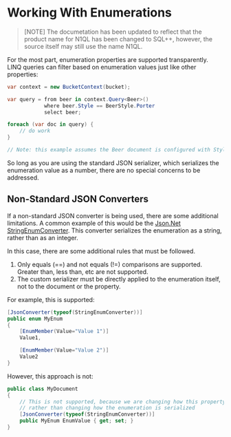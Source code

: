 # Working With Enumerations

> [NOTE]
> The documetation has been updated to reflect that the product name for N1QL has been changed to SQL++, however, the source itself may still use the name N1QL.

For the most part, enumeration properties are supported transparently.  LINQ queries can filter based on enumeration values just like other properties:

```cs
var context = new BucketContext(bucket);

var query = from beer in context.Query<Beer>()
            where beer.Style == BeerStyle.Porter
            select beer;

foreach (var doc in query) {
    // do work
}

// Note: this example assumes the Beer document is configured with Style as enumeration property
```

So long as you are using the standard JSON serializer, which serializes the enumeration value as a number, there are no special concerns to be addressed.

## Non-Standard JSON Converters

If a non-standard JSON converter is being used, there are some additional limitations. A common example of this would be the [Json.Net StringEnumConverter](http://www.newtonsoft.com/json/help/html/t_newtonsoft_json_converters_stringenumconverter.htm). This converter serializes the enumeration as a string, rather than as an integer.

In this case, there are some additional rules that must be followed.

1. Only equals (==) and not equals (!=) comparisons are supported.  Greater than, less than, etc are not supported.
2. The custom serializer must be directly applied to the enumeration itself, not to the document or the property.

For example, this is supported:

```cs
[JsonConverter(typeof(StringEnumConverter))]
public enum MyEnum
{
    [EnumMember(Value="Value 1")]
    Value1,

    [EnumMember(Value="Value 2")]
    Value2
}
```

However, this approach is not:

```cs
public class MyDocument
{
    // This is not supported, because we are changing how this property is serialized,
    // rather than changing how the enumeration is serialized
    [JsonConverter(typeof(StringEnumConverter))]
    public MyEnum EnumValue { get; set; }
}
```
